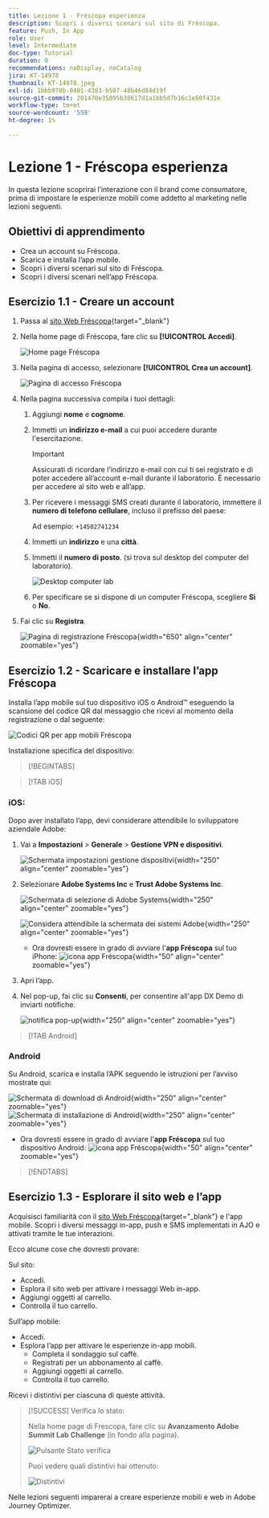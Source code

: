 ```yaml
---
title: Lezione 1 - Fréscopa esperienza
description: Scopri i diversi scenari sul sito di Fréscopa.
feature: Push, In App
role: User
level: Intermediate
doc-type: Tutorial
duration: 0
recommendations: noDisplay, noCatalog
jira: KT-14978
thumbnail: KT-14978.jpeg
exl-id: 1bbb978b-0401-4383-b507-48b46d84d19f
source-git-commit: 201470e35095b38617d1a1bb5d7b16c1e60f431e
workflow-type: tm+mt
source-wordcount: '559'
ht-degree: 1%

---
```


# Lezione 1 - Fréscopa esperienza

In questa lezione scoprirai l’interazione con il brand come consumatore, prima di impostare le esperienze mobili come addetto al marketing nelle lezioni seguenti.

## Obiettivi di apprendimento

* Crea un account su Fréscopa.
* Scarica e installa l’app mobile.
* Scopri i diversi scenari sul sito di Fréscopa.
* Scopri i diversi scenari nell’app Fréscopa.

## Esercizio 1.1 - Creare un account

1. Passa al [sito Web Fréscopa](https://dsn.adobe.com/p/adobe-summit-2024?token=eyJhbGciOiJIUzI1NiIsInR5cCI6IkpXVCJ9.eyJpZCI6ImFub255bW91cyIsImVtYWlsIjoiYW5vbnltb3VzQGFkb2JlLmNvbSIsImlzc3VlciI6InNoYXJlZC1saW5rIiwiYXJnb24iOnsiYWNjZXNzIjoicmVhZC1wcm9qZWN0IiwicHJvamVjdElkIjoiYWRvYmUtc3VtbWl0LTIwMjQifSwiaWF0IjoxNzEwNTI0MTIwLCJleHAiOjE3MTIzMzg1MjB9.q2uGVst6HjJw8SCWl-3pViNzepkdGnNCvGqZnbbkTsY){target="_blank"}

1. Nella home page di Fréscopa, fare clic su **[!UICONTROL Accedi]**.

   ![Home page Fréscopa](/help/summit-labs/summit-lab-2024/l820-lab-workbook/assets/1-1-1-frescopa-homepage.png "Home page Fréscopa")

1. Nella pagina di accesso, selezionare **[!UICONTROL Crea un account]**.

   ![Pagina di accesso Fréscopa](/help/summit-labs/summit-lab-2024/l820-lab-workbook/assets/1-1-2-frescopa-sign-in-page.png "Accesso Fréscopa")

1. Nella pagina successiva compila i tuoi dettagli:

   1. Aggiungi **nome** e **cognome**.

   1. Immetti un **indirizzo e-mail** a cui puoi accedere durante l&#39;esercitazione.

      >[!IMPORTANT]
      > Assicurati di ricordare l’indirizzo e-mail con cui ti sei registrato e di poter accedere all’account e-mail durante il laboratorio. È necessario per accedere al sito web e all’app.

   1. Per ricevere i messaggi SMS creati durante il laboratorio, immettere il **numero di telefono cellulare**, incluso il prefisso del paese:

      Ad esempio: `+14502741234`

   1. Immetti un **indirizzo** e una **città**.

   1. Immetti il **numero di posto**. (si trova sul desktop del computer del laboratorio).

      ![Desktop computer lab](/help/summit-labs/summit-lab-2024/l820-lab-workbook/assets/locate-seat-number.png)

   1. Per specificare se si dispone di un computer Fréscopa, scegliere **Sì** o **No**.

1. Fai clic su **Registra**.

   ![Pagina di registrazione Fréscopa](/help/summit-labs/summit-lab-2024/l820-lab-workbook/assets/1-1-3-frescopa-registration-page.png){width="650" align="center" zoomable="yes"}

## Esercizio 1.2 - Scaricare e installare l’app Fréscopa

Installa l’app mobile sul tuo dispositivo iOS o Android™ eseguendo la scansione del codice QR dal messaggio che ricevi al momento della registrazione o dal seguente:

![Codici QR per app mobili Fréscopa](/help/summit-labs/summit-lab-2024/l820-lab-workbook/assets/1-2-1-qr-codes.png "Codici QR per app mobili Fréscopa")

Installazione specifica del dispositivo:

>[!BEGINTABS]

>[!TAB iOS]

### iOS:

Dopo aver installato l’app, devi considerare attendibile lo sviluppatore aziendale Adobe:

1. Vai a **Impostazioni** > **Generale** > **Gestione VPN e dispositivi**.

   ![Schermata impostazioni gestione dispositivi](/help/summit-labs/summit-lab-2024/l820-lab-workbook/assets/1-2-2-device-management-screen.PNG "Schermata impostazioni gestione dispositivi"){width="250" align="center" zoomable="yes"}

1. Selezionare **Adobe Systems Inc** e **Trust Adobe Systems Inc**.

   ![Schermata di selezione di Adobe Systems](/help/summit-labs/summit-lab-2024/l820-lab-workbook/assets/1-2-3-adobe-systems.PNG "Schermata di selezione di Adobe Systems"){width="250" align="center" zoomable="yes"}
   <br>

   ![Considera attendibile la schermata dei sistemi Adobe](/help/summit-labs/summit-lab-2024/l820-lab-workbook/assets/1-2-4-trust-adobe.PNG){width="250" align="center" zoomable="yes"}

   * Ora dovresti essere in grado di avviare l&#39;**app Fréscopa** sul tuo iPhone: ![icona app Fréscopa](/help/summit-labs/summit-lab-2024/l820-lab-workbook/assets/1-2-app-icon.png){width="50" align="center" zoomable="yes"}


1. Apri l’app.

1. Nel pop-up, fai clic su **Consenti**, per consentire all&#39;app DX Demo di inviarti notifiche.

   ![notifica pop-up](/help/summit-labs/summit-lab-2024/l820-lab-workbook/assets/1-2-allow-notifications.png){width="250" align="center" zoomable="yes"}

>[!TAB Android]

### Android

Su Android, scarica e installa l’APK seguendo le istruzioni per l’avviso mostrate qui:

![Schermata di download di Android](/help/summit-labs/summit-lab-2024/l820-lab-workbook/assets/1-2-5-android-download.jpg "Schermata di download di Android"){width="250" align="center" zoomable="yes"}
<br>
![Schermata di installazione di Android](/help/summit-labs/summit-lab-2024/l820-lab-workbook/assets/1-2-6-android-installation.jpg){width="250" align="center" zoomable="yes"}

* Ora dovresti essere in grado di avviare l&#39;**app Fréscopa** sul tuo dispositivo Android: ![icona app Fréscopa](/help/summit-labs/summit-lab-2024/l820-lab-workbook/assets/1-2-app-icon.png){width="50" align="center" zoomable="yes"}

>[!ENDTABS]

## Esercizio 1.3 - Esplorare il sito web e l’app

Acquisisci familiarità con il [sito Web Fréscopa](https://dsn.adobe.com/p/adobe-summit-2024?token=eyJhbGciOiJIUzI1NiIsInR5cCI6IkpXVCJ9.eyJpZCI6ImFub255bW91cyIsImVtYWlsIjoiYW5vbnltb3VzQGFkb2JlLmNvbSIsImlzc3VlciI6InNoYXJlZC1saW5rIiwiYXJnb24iOnsiYWNjZXNzIjoicmVhZC1wcm9qZWN0IiwicHJvamVjdElkIjoiYWRvYmUtc3VtbWl0LTIwMjQifSwiaWF0IjoxNzEwNTI0MTIwLCJleHAiOjE3MTIzMzg1MjB9.q2uGVst6HjJw8SCWl-3pViNzepkdGnNCvGqZnbbkTsY){target="_blank"} e l&#39;app mobile. Scopri i diversi messaggi in-app, push e SMS implementati in AJO e attivati tramite le tue interazioni.

Ecco alcune cose che dovresti provare:

Sul sito:

* Accedi.
* Esplora il sito web per attivare i messaggi Web in-app.
* Aggiungi oggetti al carrello.
* Controlla il tuo carrello.

Sull’app mobile:

* Accedi.
* Esplora l’app per attivare le esperienze in-app mobili.
   * Completa il sondaggio sul caffè.
   * Registrati per un abbonamento al caffè.
   * Aggiungi oggetti al carrello.
   * Controlla il tuo carrello.

Ricevi i distintivi per ciascuna di queste attività.

>[!SUCCESS]
>Verifica lo stato:
>
>Nella home page di Frescopa, fare clic su **Avanzamento Adobe Summit Lab Challenge** (in fondo alla pagina).
> 
>  ![Pulsante Stato verifica](/help/summit-labs/summit-lab-2024/l820-lab-workbook/assets/1-3-challenge-progress-button.png)
>
> Puoi vedere quali distintivi hai ottenuto:
> 
> ![Distintivi](/help/summit-labs/summit-lab-2024/l820-lab-workbook/assets/1-3-badges.png)

Nelle lezioni seguenti imparerai a creare esperienze mobili e web in Adobe Journey Optimizer.

[def]: /help/summit-labs/summit-lab-2024/l820-lab-workbook/assets/1-2-4-trust-adobe.PNG

